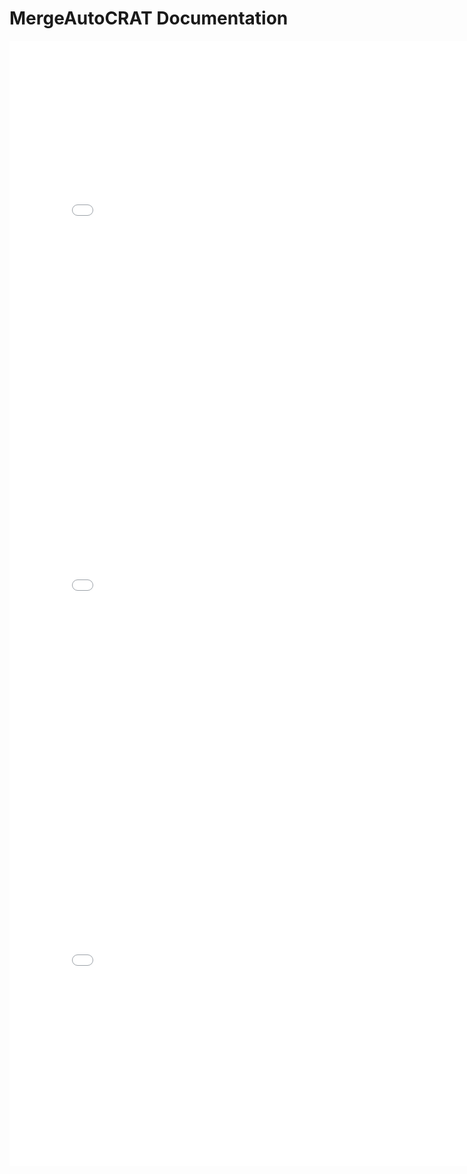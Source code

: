 # MergeAutoCRAT Documentation

<iframe src="assets/MergeAutoCRAT_diagram.html" width="800" height="600" style="border:none;"></iframe>

<div class="diagram-container">
    <iframe src="assets/MergeAutoCRAT_diagram.html" width="800" height="600" style="border:none;"></iframe>
</div>


<iframe src="assets/diagram.html" width="800" height="600" style="border:none;"></iframe>
